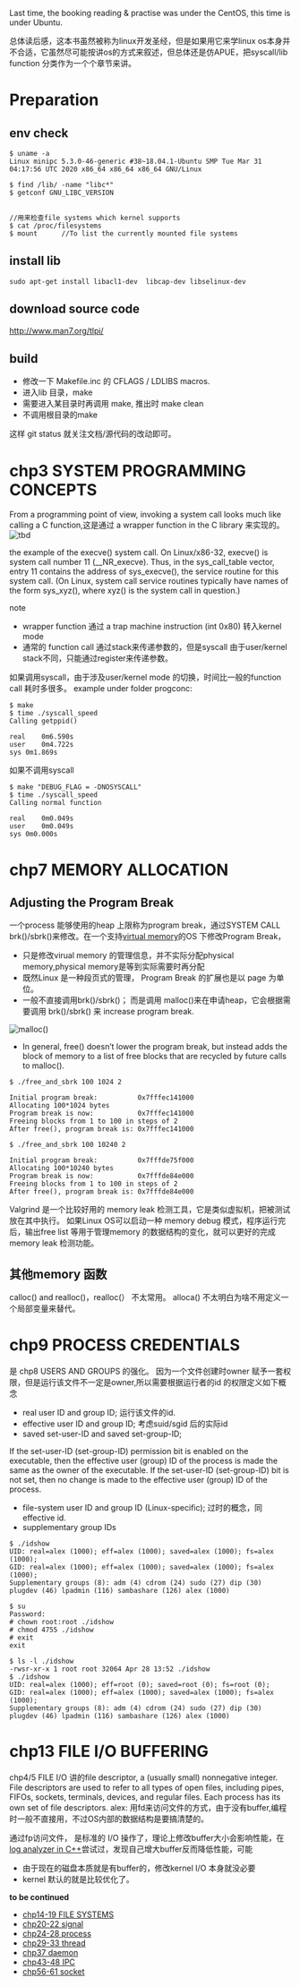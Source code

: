 Last time, the booking reading & practise was under the CentOS, this time is under Ubuntu.

总体读后感，这本书虽然被称为linux开发圣经，但是如果用它来学linux os本身并不合适，它虽然尽可能按讲os的方式来叙述，但总体还是仿APUE，把syscall/lib function 分类作为一个个章节来讲。

# Preparation
## env check
```
$ uname -a
Linux minipc 5.3.0-46-generic #38~18.04.1-Ubuntu SMP Tue Mar 31 04:17:56 UTC 2020 x86_64 x86_64 x86_64 GNU/Linux

$ find /lib/ -name "libc*"
$ getconf GNU_LIBC_VERSION


//用来检查file systems which kernel supports
$ cat /proc/filesystems
$ mount      //To list the currently mounted file systems
```
## install lib
```
sudo apt-get install libacl1-dev  libcap-dev libselinux-dev
```
## download source code

http://www.man7.org/tlpi/


## build
* 修改一下 Makefile.inc 的 CFLAGS / LDLIBS macros.
* 进入lib 目录，make
* 需要进入某目录时再调用 make, 推出时 make clean
* 不调用根目录的make

这样 git status 就关注文档/源代码的改动即可。

# chp3 SYSTEM PROGRAMMING CONCEPTS 

From a programming point of view, invoking a system call looks much like calling a C function,这是通过 a wrapper function in the C library 来实现的。
![tbd](images/fig_3_1.png)

the example of the execve() system call. On Linux/x86-32, execve() is system call number 11 (__NR_execve). Thus, in the sys_call_table vector, entry 11 contains the address of sys_execve(), the service routine for this system call. (On Linux, system call service routines typically have names of the form sys_xyz(), where xyz() is the system call in question.)

note
* wrapper function 通过 a trap machine instruction (int 0x80) 转入kernel mode
* 通常的 function call 通过stack来传递参数的，但是syscall 由于user/kernel stack不同，只能通过register来传递参数。

如果调用syscall，由于涉及user/kernel mode 的切换，时间比一般的function call 耗时多很多。
example under folder progconc:
```
$ make
$ time ./syscall_speed
Calling getppid()

real	0m6.590s
user	0m4.722s
sys	0m1.869s
```
如果不调用syscall
```
$ make "DEBUG_FLAG = -DNOSYSCALL"
$ time ./syscall_speed 
Calling normal function

real	0m0.049s
user	0m0.049s
sys	0m0.000s
```

# chp7 MEMORY ALLOCATION
## Adjusting the Program Break
一个process 能够使用的heap 上限称为program break，通过SYSTEM CALL brk()/sbrk()来修改。在一个支持[virtual memory](../CSAPP3/vm.md)的OS 下修改Program Break，
* 只是修改virual memory  的管理信息，并不实际分配physical memory,physical memory是等到实际需要时再分配
* 既然Linux 是一种段页式的管理， Program Break 的扩展也是以 page 为单位。 
* 一般不直接调用brk()/sbrk()； 而是调用 malloc()来在申请heap，它会根据需要调用 brk()/sbrk() 来 increase program break. 

![malloc()](images/TLPI_malloc.png)

* In general, free() doesn’t lower the program break, but instead adds the block of memory to a list of free blocks that are recycled by future calls to malloc().

```
$ ./free_and_sbrk 100 1024 2

Initial program break:          0x7fffec141000
Allocating 100*1024 bytes
Program break is now:           0x7fffec141000
Freeing blocks from 1 to 100 in steps of 2
After free(), program break is: 0x7fffec141000

$ ./free_and_sbrk 100 10240 2

Initial program break:          0x7fffde75f000
Allocating 100*10240 bytes
Program break is now:           0x7fffde84e000
Freeing blocks from 1 to 100 in steps of 2
After free(), program break is: 0x7fffde84e000
```

Valgrind 是一个比较好用的 memory leak 检测工具，它是类似虚拟机，把被测试放在其中执行。 如果Linux OS可以启动一种 memory debug 模式，程序运行完后，输出free list 等用于管理memory 的数据结构的变化，就可以更好的完成 memory leak 检测功能。

## 其他memory 函数
 calloc() and realloc()，realloc(） 不太常用。
 alloca() 不太明白为啥不用定义一个局部变量来替代。 


# chp9 PROCESS CREDENTIALS
是  chp8 USERS AND GROUPS 的强化。 因为一个文件创建时owner 赋予一套权限，但是运行该文件不一定是owner,所以需要根据运行者的id 的权限定义如下概念
* real user ID and group ID;  运行该文件的id.
* effective user ID and group ID; 考虑suid/sgid 后的实际id
* saved set-user-ID and saved set-group-ID;

If the set-user-ID (set-group-ID) permission bit is enabled on the executable, then the effective user (group) ID of the process is made the same as the owner
of the executable. If the set-user-ID (set-group-ID) bit is not set, then no change is made to the effective user (group) ID of the process.

* file-system user ID and group ID (Linux-specific); 过时的概念，同effective id.
* supplementary group IDs

```
$ ./idshow 
UID: real=alex (1000); eff=alex (1000); saved=alex (1000); fs=alex (1000); 
GID: real=alex (1000); eff=alex (1000); saved=alex (1000); fs=alex (1000); 
Supplementary groups (8): adm (4) cdrom (24) sudo (27) dip (30) plugdev (46) lpadmin (116) sambashare (126) alex (1000) 

$ su 
Password: 
# chown root:root ./idshow
# chmod 4755 ./idshow
# exit
exit

$ ls -l ./idshow
-rwsr-xr-x 1 root root 32064 Apr 28 13:52 ./idshow
$ ./idshow 
UID: real=alex (1000); eff=root (0); saved=root (0); fs=root (0); 
GID: real=alex (1000); eff=alex (1000); saved=alex (1000); fs=alex (1000); 
Supplementary groups (8): adm (4) cdrom (24) sudo (27) dip (30) plugdev (46) lpadmin (116) sambashare (126) alex (1000) 
```

# chp13 FILE I/O BUFFERING
chp4/5 FILE I/O 讲的file descriptor, a (usually small) nonnegative integer. File descriptors are used to refer to all types of open files, including pipes, FIFOs, sockets, terminals, devices, and regular files. Each process has its own set of file descriptors. alex: 用fd来访问文件的方式，由于没有buffer,编程时一般不直接用，不过OS内部的数据结构是要搞清楚的。

通过fp访问文件， 是标准的 I/O 操作了，理论上修改buffer大小会影响性能，在[log analyzer in C++](../C++/logAnalyzer.md)尝试过，发现自己增大buffer反而降低性能，可能
* 由于现在的磁盘本质就是有buffer的，修改kernel I/O 本身就没必要
* kernel 默认的就是比较优化了。


**to be continued**
* [chp14-19 FILE SYSTEMS](filesystem.md)
* [chp20-22 signal](signal.md)
* [chp24-28 process](process.md)
* [chp29-33 thread](thread.md)
* [chp37  daemon](daemon.md)
* [chp43-48 IPC](IPC.md)
* [chp56-61 socket](socket.md)